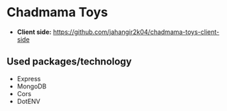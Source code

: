 ﻿# Chadmama Toys
 * **Client side:** https://github.com/jahangir2k04/chadmama-toys-client-side
 ## Used packages/technology
   * Express
   * MongoDB
   * Cors
   * DotENV
